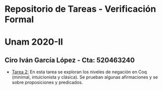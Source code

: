 # Repositorio de Tareas - Verificación Formal 
# Unam 2020-II
## Ciro Iván García López - Cta: 520463240

- [Tarea 2:](https://github.com/cigarcial/VF2020II/tree/master/Tarea2) En esta tarea se exploran los niveles de negación en Coq (minimal, intuicionista y clásica). Se prueban algunas afirmaciones y se sobre proposiciones y predicados. 


